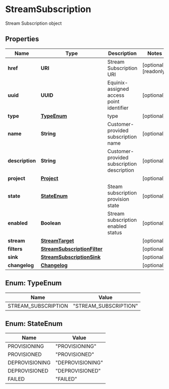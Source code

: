 

# StreamSubscription

Stream Subscription object

## Properties

| Name | Type | Description | Notes |
|------------ | ------------- | ------------- | -------------|
|**href** | **URI** | Stream Subscription URI |  [optional] [readonly] |
|**uuid** | **UUID** | Equinix-assigned access point identifier |  [optional] |
|**type** | [**TypeEnum**](#TypeEnum) | type |  [optional] |
|**name** | **String** | Customer-provided subscription name |  [optional] |
|**description** | **String** | Customer-provided subscription description |  [optional] |
|**project** | [**Project**](Project.md) |  |  [optional] |
|**state** | [**StateEnum**](#StateEnum) | Steam subscription provision state |  [optional] |
|**enabled** | **Boolean** | Stream subscription enabled status |  [optional] |
|**stream** | [**StreamTarget**](StreamTarget.md) |  |  [optional] |
|**filters** | [**StreamSubscriptionFilter**](StreamSubscriptionFilter.md) |  |  [optional] |
|**sink** | [**StreamSubscriptionSink**](StreamSubscriptionSink.md) |  |  [optional] |
|**changelog** | [**Changelog**](Changelog.md) |  |  [optional] |



## Enum: TypeEnum

| Name | Value |
|---- | -----|
| STREAM_SUBSCRIPTION | &quot;STREAM_SUBSCRIPTION&quot; |



## Enum: StateEnum

| Name | Value |
|---- | -----|
| PROVISIONING | &quot;PROVISIONING&quot; |
| PROVISIONED | &quot;PROVISIONED&quot; |
| DEPROVISIONING | &quot;DEPROVISIONING&quot; |
| DEPROVISIONED | &quot;DEPROVISIONED&quot; |
| FAILED | &quot;FAILED&quot; |



